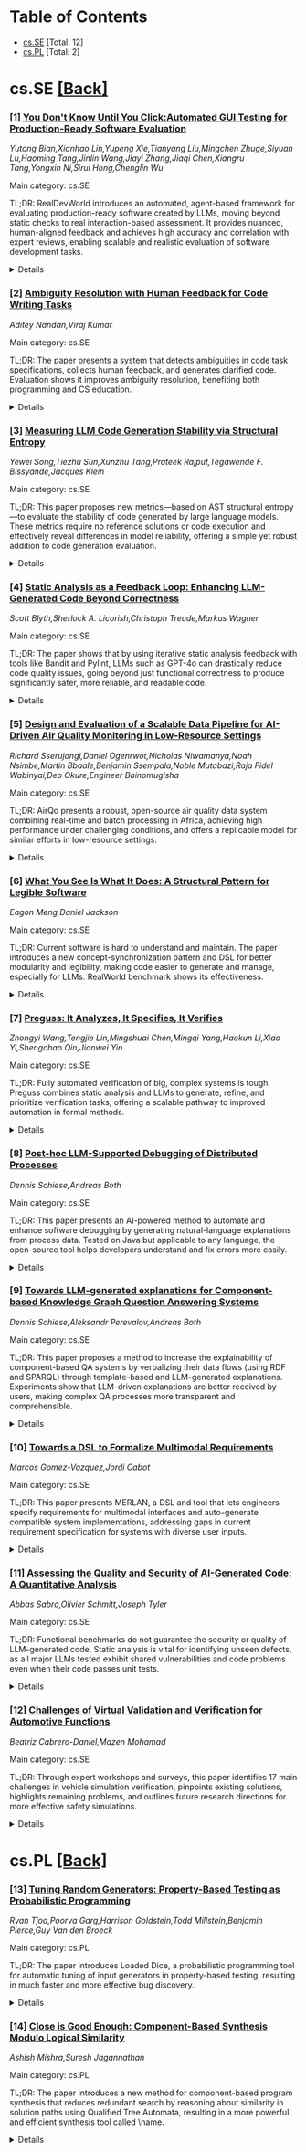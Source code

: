 <div id=toc></div>

# Table of Contents

- [cs.SE](#cs.SE) [Total: 12]
- [cs.PL](#cs.PL) [Total: 2]


<div id='cs.SE'></div>

# cs.SE [[Back]](#toc)

### [1] [You Don't Know Until You Click:Automated GUI Testing for Production-Ready Software Evaluation](https://arxiv.org/abs/2508.14104)
*Yutong Bian,Xianhao Lin,Yupeng Xie,Tianyang Liu,Mingchen Zhuge,Siyuan Lu,Haoming Tang,Jinlin Wang,Jiayi Zhang,Jiaqi Chen,Xiangru Tang,Yongxin Ni,Sirui Hong,Chenglin Wu*

Main category: cs.SE

TL;DR: RealDevWorld introduces an automated, agent-based framework for evaluating production-ready software created by LLMs, moving beyond static checks to real interaction-based assessment. It provides nuanced, human-aligned feedback and achieves high accuracy and correlation with expert reviews, enabling scalable and realistic evaluation of software development tasks.


<details>
  <summary>Details</summary>
Motivation: Current benchmarks for evaluating code agents and LLMs in software development do not adequately measure the interactive and runtime qualities essential for production-ready applications. These benchmarks typically use static or binary checks, which overlook dynamic behaviors and usability that emerge during real user interactions.

Method: The authors propose RealDevWorld, a novel evaluation framework consisting of two components: RealDevBench, which includes 194 diverse software engineering tasks with multimodal challenges; and AppEvalPilot, an agent-based system that interacts with GUIs to assess applications for functional correctness, visual fidelity, and runtime behavior. This framework provides automatic, fine-grained, and holistic evaluation that closely mimics real-world use.

Result: RealDevWorld achieves a high accuracy of 0.92 and strong correlation (0.85) with human expert assessments, substantially reducing the need for manual review. Its evaluation results are more nuanced and human-aligned, enabling scalable assessment of production-level software from LLMs.

Conclusion: The RealDevWorld framework fills a critical gap in the evaluation of code agents and LLMs by automatically and effectively assessing the real-world usability of generated software applications, making the evaluation process more robust, scalable, and aligned with expert judgments.

Abstract: Large Language Models (LLMs) and code agents in software development are
rapidly evolving from generating isolated code snippets to producing
full-fledged software applications with graphical interfaces, interactive
logic, and dynamic behaviors. However, current benchmarks fall short in
evaluating such production-ready software, as they often rely on static checks
or binary pass/fail scripts, failing to capture the interactive behaviors and
runtime dynamics that define real-world usability - qualities that only emerge
when an application is actively used. This is the blind spot of current
evaluation: you don't know if an app works until you click through it, interact
with it, and observe how it responds. To bridge this gap, we introduce
RealDevWorld, a novel evaluation framework for automated end-to-end assessment
of LLMs' ability to generate production-ready repositories from scratch. It
features two key components: (1) RealDevBench, a diverse collection of 194
open-ended software engineering tasks across multiple domains, incorporating
multimodal elements to reflect real-world complexity; and (2) AppEvalPilot, a
new agent-as-a-judge evaluation system that simulates realistic, GUI-based user
interactions to automatically and holistically assess software functional
correctness, visual fidelity, and runtime behavior. The framework delivers
fine-grained, task-specific diagnostic feedback, supporting nuanced evaluation
beyond simple success/failure judgments. Empirical results show that
RealDevWorld delivers effective, automatic, and human-aligned evaluations,
achieving an accuracy of 0.92 and a correlation of 0.85 with expert human
assessments, while significantly reducing the reliance on manual review. This
enables scalable, human-aligned assessment of production-level software
generated by LLMs. Our code is available on GitHub.

</details>


### [2] [Ambiguity Resolution with Human Feedback for Code Writing Tasks](https://arxiv.org/abs/2508.14114)
*Aditey Nandan,Viraj Kumar*

Main category: cs.SE

TL;DR: The paper presents a system that detects ambiguities in code task specifications, collects human feedback, and generates clarified code. Evaluation shows it improves ambiguity resolution, benefiting both programming and CS education.


<details>
  <summary>Details</summary>
Motivation: Code writing specifications in natural language are often ambiguous, making it difficult for programmers to understand task requirements. Resolving such ambiguities is crucial for accurate code development.

Method: The paper introduces a prototype system using ARHF (Ambiguity Resolution with Human Feedback), which identifies ambiguous inputs in task specifications, collects human feedback on desired code behavior, and generates code that reflects this clarified understanding.

Result: The prototype system was evaluated for its effectiveness in resolving specification ambiguities. The implications of these kinds of assistive systems for enhancing Computer Science education were also discussed.

Conclusion: The ARHF-based prototype demonstrates that human-in-the-loop feedback can effectively clarify ambiguities in code writing tasks expressed in natural language, potentially improving programmer accuracy and educational outcomes.

Abstract: Specifications for code writing tasks are usually expressed in natural
language and may be ambiguous. Programmers must therefore develop the ability
to recognize ambiguities in task specifications and resolve them by asking
clarifying questions. We present and evaluate a prototype system, based on a
novel technique (ARHF: Ambiguity Resolution with Human Feedback), that (1)
suggests specific inputs on which a given task specification may be ambiguous,
(2) seeks limited human feedback about the code's desired behavior on those
inputs, and (3) uses this feedback to generate code that resolves these
ambiguities. We evaluate the efficacy of our prototype, and we discuss the
implications of such assistive systems on Computer Science education.

</details>


### [3] [Measuring LLM Code Generation Stability via Structural Entropy](https://arxiv.org/abs/2508.14288)
*Yewei Song,Tiezhu Sun,Xunzhu Tang,Prateek Rajput,Tegawende F. Bissyande,Jacques Klein*

Main category: cs.SE

TL;DR: This paper proposes new metrics—based on AST structural entropy—to evaluate the stability of code generated by large language models. These metrics require no reference solutions or code execution and effectively reveal differences in model reliability, offering a simple yet robust addition to code generation evaluation.


<details>
  <summary>Details</summary>
Motivation: Evaluating the reliability of code generation from large language models is crucial for their safe adoption in real software development. Existing metrics either require reference solutions, are language-specific, or depend on code execution, which can be costly or infeasible.

Method: The authors introduce AST-driven structural entropy metrics by analyzing the depth-bounded subtrees of abstract syntax trees (ASTs) generated from multiple code outputs for a fixed prompt. They use Jensen-Shannon divergence and a Structural Cross-Entropy ratio to quantify stability. These are computed in both structural (control-flow) and token-aware (detail-level) variants, and are independent of reference solutions, programming language, or code execution.

Result: The authors show that their proposed method reveals subtle differences in code generation consistency and robustness among leading LLMs. Their benchmarks highlight the method's ability to discern model reliability where traditional metrics may not.

Conclusion: The AST-driven structural entropy metrics provide a lightweight, execution-free, and reference-free way to assess the stability and reliability of code-generating LLMs. This approach adds a valuable perspective to existing evaluation tools and better informs the practical deployment of LLMs for coding tasks.

Abstract: Assessing the stability of code generation from large language models (LLMs)
is essential for judging their reliability in real-world development. We extend
prior "structural-entropy concepts" to the program domain by pairing entropy
with abstract syntax tree (AST) analysis. For any fixed prompt, we collect the
multiset of depth-bounded subtrees of AST in each generated program and treat
their relative frequencies as a probability distribution. We then measure
stability in two complementary ways: (i) Jensen-Shannon divergence, a
symmetric, bounded indicator of structural overlap, and (ii) a Structural
Cross-Entropy ratio that highlights missing high-probability patterns. Both
metrics admit structural-only and token-aware variants, enabling separate views
on control-flow shape and identifier-level variability. Unlike pass@k, BLEU, or
CodeBLEU, our metrics are reference-free, language-agnostic, and
execution-independent. We benchmark several leading LLMs on standard code
generation tasks, demonstrating that AST-driven structural entropy reveals
nuances in model consistency and robustness. The method runs in O(n,d) time
with no external tests, providing a lightweight addition to the code-generation
evaluation toolkit.

</details>


### [4] [Static Analysis as a Feedback Loop: Enhancing LLM-Generated Code Beyond Correctness](https://arxiv.org/abs/2508.14419)
*Scott Blyth,Sherlock A. Licorish,Christoph Treude,Markus Wagner*

Main category: cs.SE

TL;DR: The paper shows that by using iterative static analysis feedback with tools like Bandit and Pylint, LLMs such as GPT-4o can drastically reduce code quality issues, going beyond just functional correctness to produce significantly safer, more reliable, and readable code.


<details>
  <summary>Details</summary>
Motivation: Current benchmarks for code generation by LLMs focus mostly on functional correctness, ignoring other key aspects of code quality such as security, reliability, readability, and maintainability. This creates a gap in comprehensive code evaluation.

Method: The paper uses the PythonSecurityEval benchmark to evaluate LLM-generated code across multiple quality dimensions. It proposes an iterative, static analysis-driven prompting algorithm that employs tools like Bandit and Pylint to detect and address code quality issues during code generation.

Result: Experiments with GPT-4o show significant improvements after applying the proposed method: security issues drop from over 40% to 13%, readability violations from over 80% to 11%, and reliability warnings from over 50% to 11% within ten iterations.

Conclusion: Integrating static analysis feedback into LLM code generation enables these models to produce code that is not only functionally correct but also high quality across security, reliability, and readability dimensions.

Abstract: Large language models (LLMs) have demonstrated impressive capabilities in
code generation, achieving high scores on benchmarks such as HumanEval and
MBPP. However, these benchmarks primarily assess functional correctness and
neglect broader dimensions of code quality, including security, reliability,
readability, and maintainability. In this work, we systematically evaluate the
ability of LLMs to generate high-quality code across multiple dimensions using
the PythonSecurityEval benchmark. We introduce an iterative static
analysis-driven prompting algorithm that leverages Bandit and Pylint to
identify and resolve code quality issues. Our experiments with GPT-4o show
substantial improvements: security issues reduced from >40% to 13%, readability
violations from >80% to 11%, and reliability warnings from >50% to 11% within
ten iterations. These results demonstrate that LLMs, when guided by static
analysis feedback, can significantly enhance code quality beyond functional
correctness.

</details>


### [5] [Design and Evaluation of a Scalable Data Pipeline for AI-Driven Air Quality Monitoring in Low-Resource Settings](https://arxiv.org/abs/2508.14451)
*Richard Sserujongi,Daniel Ogenrwot,Nicholas Niwamanya,Noah Nsimbe,Martin Bbaale,Benjamin Ssempala,Noble Mutabazi,Raja Fidel Wabinyai,Deo Okure,Engineer Bainomugisha*

Main category: cs.SE

TL;DR: AirQo presents a robust, open-source air quality data system combining real-time and batch processing in Africa, achieving high performance under challenging conditions, and offers a replicable model for similar efforts in low-resource settings.


<details>
  <summary>Details</summary>
Motivation: There is an increased demand for scalable and resilient environmental data systems, especially in data-scarce and resource-constrained areas, due to the growing adoption of low-cost sensors and AI applications.

Method: The paper details the design, implementation, and evaluation of the AirQo data pipeline—a modular, cloud-native ETL system using open-source technologies (Apache Airflow, Kafka, BigQuery). It integrates data from sensors and APIs, enabling automated calibration, forecasting, and analytics, and is designed to handle both real-time and batch air quality data processing.

Result: The pipeline successfully ingests, transforms, and distributes millions of air quality measurements each month from over 400 devices, maintaining low latency, high throughput, and strong data availability even in environments with limited power and connectivity. Performance across key operational and architectural metrics is demonstrated.

Conclusion: The open-source AirQo data pipeline provides a practical, scalable blueprint for building sustainable air quality monitoring platforms in resource-limited regions, contributing valuable methods and lessons for similar environmental intelligence initiatives.

Abstract: The increasing adoption of low-cost environmental sensors and AI-enabled
applications has accelerated the demand for scalable and resilient data
infrastructures, particularly in data-scarce and resource-constrained regions.
This paper presents the design, implementation, and evaluation of the AirQo
data pipeline: a modular, cloud-native Extract-Transform-Load (ETL) system
engineered to support both real-time and batch processing of heterogeneous air
quality data across urban deployments in Africa. It is Built using open-source
technologies such as Apache Airflow, Apache Kafka, and Google BigQuery. The
pipeline integrates diverse data streams from low-cost sensors, third-party
weather APIs, and reference-grade monitors to enable automated calibration,
forecasting, and accessible analytics. We demonstrate the pipeline's ability to
ingest, transform, and distribute millions of air quality measurements monthly
from over 400 monitoring devices while achieving low latency, high throughput,
and robust data availability, even under constrained power and connectivity
conditions. The paper details key architectural features, including workflow
orchestration, decoupled ingestion layers, machine learning-driven sensor
calibration, and observability frameworks. Performance is evaluated across
operational metrics such as resource utilization, ingestion throughput,
calibration accuracy, and data availability, offering practical insights into
building sustainable environmental data platforms. By open-sourcing the
platform and documenting deployment experiences, this work contributes a
reusable blueprint for similar initiatives seeking to advance environmental
intelligence through data engineering in low-resource settings.

</details>


### [6] [What You See Is What It Does: A Structural Pattern for Legible Software](https://arxiv.org/abs/2508.14511)
*Eagon Meng,Daniel Jackson*

Main category: cs.SE

TL;DR: Current software is hard to understand and maintain. The paper introduces a new concept-synchronization pattern and DSL for better modularity and legibility, making code easier to generate and manage, especially for LLMs. RealWorld benchmark shows its effectiveness.


<details>
  <summary>Details</summary>
Motivation: Current software structures are often hard to understand and modify due to a lack of legibility and modularity. LLMs present new opportunities but also limitations, which require reevaluating conventional software design.

Method: The paper proposes a new structural pattern based on concepts (independent services) and synchronizations (event-based rules), alongside a domain-specific language for expressing these synchronizations. The approach is illustrated and evaluated using the RealWorld benchmark case study.

Result: The proposed pattern improves the legibility and modularity of software. Behavioral features become easier to express granularly and declaratively, and can be readily generated by LLMs, addressing issues of incrementality, integrity, and transparency.

Conclusion: Adopting concept-synchronization patterns and a synchronization DSL offers a robust way to build software that alleviates the shortcomings of current practices, particularly when leveraging LLMs for code generation and maintenance.

Abstract: The opportunities offered by LLM coders (and their current limitations)
demand a reevaluation of how software is structured. Software today is often
"illegible" - lacking a direct correspondence between code and observed
behavior - and insufficiently modular, leading to a failure of three key
requirements of robust coding: incrementality (the ability to deliver small
increments by making localized changes), integrity (avoiding breaking prior
increments) and transparency (making clear what has changed at build time, and
what actions have happened at runtime).
  A new structural pattern offers improved legibility and modularity. Its
elements are concepts and synchronizations: fully independent services and
event-based rules that mediate between them. A domain-specific language for
synchronizations allows behavioral features to be expressed in a granular and
declarative way (and thus readily generated by an LLM). A case study of the
RealWorld benchmark is used to illustrate and evaluate the approach.

</details>


### [7] [Preguss: It Analyzes, It Specifies, It Verifies](https://arxiv.org/abs/2508.14532)
*Zhongyi Wang,Tengjie Lin,Mingshuai Chen,Mingqi Yang,Haokun Li,Xiao Yi,Shengchao Qin,Jianwei Yin*

Main category: cs.SE

TL;DR: Fully automated verification of big, complex systems is tough. Preguss combines static analysis and LLMs to generate, refine, and prioritize verification tasks, offering a scalable pathway to improved automation in formal methods.


<details>
  <summary>Details</summary>
Motivation: Automated verification of large-scale software and hardware systems remains a challenging goal, mainly due to limitations in current methods, such as large language models, which struggle with scalability and complex specification inference.

Method: The paper proposes Preguss, a modular framework combining static analysis and deductive verification. It uses RTE-guided identification and prioritization of units for verification, together with LLM-powered synthesis of interprocedural specifications at the unit level.

Result: Preguss enables a more scalable and automated approach to formal specification generation and refinement, leveraging strengths of both static analysis and LLMs.

Conclusion: Preguss presents a promising direction towards fully automated verification of large, complex software systems by enhancing specification generation and refinement.

Abstract: Fully automated verification of large-scale software and hardware systems is
arguably the holy grail of formal methods. Large language models (LLMs) have
recently demonstrated their potential for enhancing the degree of automation in
formal verification by, e.g., generating formal specifications as essential to
deductive verification, yet exhibit poor scalability due to context-length
limitations and, more importantly, the difficulty of inferring complex,
interprocedural specifications. This paper outlines Preguss - a modular,
fine-grained framework for automating the generation and refinement of formal
specifications. Preguss synergizes between static analysis and deductive
verification by orchestrating two components: (i) potential runtime error
(RTE)-guided construction and prioritization of verification units, and (ii)
LLM-aided synthesis of interprocedural specifications at the unit level. We
envisage that Preguss paves a compelling path towards the automated
verification of large-scale programs.

</details>


### [8] [Post-hoc LLM-Supported Debugging of Distributed Processes](https://arxiv.org/abs/2508.14540)
*Dennis Schiese,Andreas Both*

Main category: cs.SE

TL;DR: This paper presents an AI-powered method to automate and enhance software debugging by generating natural-language explanations from process data. Tested on Java but applicable to any language, the open-source tool helps developers understand and fix errors more easily.


<details>
  <summary>Details</summary>
Motivation: Manual debugging in modern software systems is highly resource-intensive and inefficient, especially as these systems become more complex and distributed.

Method: The paper introduces an approach that uses a system's process data combined with generative AI to generate natural-language explanations. These explanations are formed using actual process data, interface information, and documentation to help developers efficiently understand system behavior and errors.

Result: A demonstrator implementing this approach was developed for a component-based Java system. It is language-agnostic and aims to help developers comprehend system processes even without detailed knowledge of the system. The demonstrator is released as an open-source web application.

Conclusion: The approach and demonstrator significantly ease the debugging process by providing natural-language explanations to guide developers, improving efficiency and accessibility.

Abstract: In this paper, we address the problem of manual debugging, which nowadays
remains resource-intensive and in some parts archaic. This problem is
especially evident in increasingly complex and distributed software systems.
Therefore, our objective of this work is to introduce an approach that can
possibly be applied to any system, at both the macro- and micro-level, to ease
this debugging process. This approach utilizes a system's process data, in
conjunction with generative AI, to generate natural-language explanations.
These explanations are generated from the actual process data, interface
information, and documentation to guide the developers more efficiently to
understand the behavior and possible errors of a process and its sub-processes.
Here, we present a demonstrator that employs this approach on a component-based
Java system. However, our approach is language-agnostic. Ideally, the generated
explanations will provide a good understanding of the process, even if
developers are not familiar with all the details of the considered system. Our
demonstrator is provided as an open-source web application that is freely
accessible to all users.

</details>


### [9] [Towards LLM-generated explanations for Component-based Knowledge Graph Question Answering Systems](https://arxiv.org/abs/2508.14553)
*Dennis Schiese,Aleksandr Perevalov,Andreas Both*

Main category: cs.SE

TL;DR: This paper proposes a method to increase the explainability of component-based QA systems by verbalizing their data flows (using RDF and SPARQL) through template-based and LLM-generated explanations. Experiments show that LLM-driven explanations are better received by users, making complex QA processes more transparent and comprehensible.


<details>
  <summary>Details</summary>
Motivation: As software systems become increasingly complex, it is difficult for both developers and users to understand and explain decisions made by these systems, particularly for AI-driven, component-based Question Answering (QA) systems.

Method: The paper presents an approach that uses the input and output data flows of QA system components (represented as SPARQL queries and RDF triples) to generate explanations. This is done using two strategies: template-based settings (as a baseline) and automatic generation using Large Language Models (LLMs) in different configurations.

Result: Experimental results show that explanations generated using LLMs are of high quality and generally outperform those generated via the template-based baseline, according to user ratings.

Conclusion: The approach allows for automatic generation of understandable explanations for QA component behaviors and decisions, demonstrated to be effective when using RDF and SPARQL as the context for explanations. LLM-based explanations are rated superior to template-based ones.

Abstract: Over time, software systems have reached a level of complexity that makes it
difficult for their developers and users to explain particular decisions made
by them. In this paper, we focus on the explainability of component-based
systems for Question Answering (QA). These components often conduct processes
driven by AI methods, in which behavior and decisions cannot be clearly
explained or justified, s.t., even for QA experts interpreting the executed
process and its results is hard. To address this challenge, we present an
approach that considers the components' input and output data flows as a source
for representing the behavior and provide explanations for the components,
enabling users to comprehend what happened. In the QA framework used here, the
data flows of the components are represented as SPARQL queries (inputs) and RDF
triples (outputs). Hence, we are also providing valuable insights on
verbalization regarding these data types. In our experiments, the approach
generates explanations while following template-based settings (baseline) or
via the use of Large Language Models (LLMs) with different configurations
(automatic generation). Our evaluation shows that the explanations generated
via LLMs achieve high quality and mostly outperform template-based approaches
according to the users' ratings. Therefore, it enables us to automatically
explain the behavior and decisions of QA components to humans while using RDF
and SPARQL as a context for explanations.

</details>


### [10] [Towards a DSL to Formalize Multimodal Requirements](https://arxiv.org/abs/2508.14631)
*Marcos Gomez-Vazquez,Jordi Cabot*

Main category: cs.SE

TL;DR: This paper presents MERLAN, a DSL and tool that lets engineers specify requirements for multimodal interfaces and auto-generate compatible system implementations, addressing gaps in current requirement specification for systems with diverse user inputs.


<details>
  <summary>Details</summary>
Motivation: There is a growing prevalence of multimodal systems utilizing text, audio, and image inputs due to advancements in machine learning. However, requirements specification for such systems is challenging given the lack of suitable languages and methods for these diverse interactions, risking user needs not being met.

Method: The paper introduces MERLAN, a domain-specific language (DSL) for defining requirements of multimodal interfaces. It presents the language metamodel, a textual syntax via ANTLR grammar, and a prototype tool for requirements engineering and automatic system generation.

Result: MERLAN and its supporting tool enable requirements engineers to specify multimodal requirements and automatically generate compliant system implementations using an agentic framework.

Conclusion: MERLAN effectively addresses the challenges of specifying requirements for multimodal systems, improving the alignment between user needs and AI-enhanced implementations.

Abstract: Multimodal systems, which process multiple input types such as text, audio,
and images, are becoming increasingly prevalent in software systems, enabled by
the huge advancements in Machine Learning. This triggers the need to easily
define the requirements linked to these new types of user interactions,
potentially involving more than one modality at the same time. This remains an
open challenge due to the lack of languages and methods adapted to the diverse
nature of multimodal interactions, with the risk of implementing AI-enhanced
systems that do not properly satisfy the user needs.
  In this sense, this paper presents MERLAN, a Domain-Specific Language (DSL)
to specify the requirements for these new types of multimodal interfaces. We
present the metamodel for such language together with a textual syntax
implemented as an ANTLR grammar. A prototype tool enabling requirements
engineers to write such requirements and automatically generate a possible
implementation of a system compliant with them on top of an agentic framework
is also provided.

</details>


### [11] [Assessing the Quality and Security of AI-Generated Code: A Quantitative Analysis](https://arxiv.org/abs/2508.14727)
*Abbas Sabra,Olivier Schmitt,Joseph Tyler*

Main category: cs.SE

TL;DR: Functional benchmarks do not guarantee the security or quality of LLM-generated code. Static analysis is vital for identifying unseen defects, as all major LLMs tested exhibit shared vulnerabilities and code problems even when their code passes unit tests.


<details>
  <summary>Details</summary>
Motivation: The motivation is to understand not just the functional correctness of code generated by Large Language Models (LLMs), but also the quality and security of such code. Prior studies mainly assessed if LLM-generated code works, but overlooked potential defects or security vulnerabilities inherent in the outputs.

Method: The study takes code generated by five well-known LLMs for 4,442 Java assignments and subjects these outputs to static analysis using SonarQube. This approach quantitatively identifies bugs, security vulnerabilities, and code smells in the LLM-generated code. The researchers also compare functional performance (unit test Pass@1 rate) with the quality/security metrics.

Result: LLMs generate code with systemic defects, such as bugs, security vulnerabilities (including hard-coded passwords and path traversal), and code smells, regardless of their functional performance. There is no direct correlation between how well a model does in functional tests and the actual quality/security of its outputs. All models showed similar weaknesses, suggesting shared limitations in current LLM code generation methods.

Conclusion: Static analysis is crucial for exposing latent quality and security issues in LLM-generated code, as functional benchmarks alone cannot capture these risks. Organizations relying on LLMs for software development should use static analysis tools to safeguard their code bases.

Abstract: This study presents a quantitative evaluation of the code quality and
security of five prominent Large Language Models (LLMs): Claude Sonnet 4,
Claude 3.7 Sonnet, GPT-4o, Llama 3.2 90B, and OpenCoder 8B. While prior
research has assessed the functional performance of LLM-generated code, this
research tested LLM output from 4,442 Java coding assignments through
comprehensive static analysis using SonarQube. The findings suggest that
although LLMs can generate functional code, they also introduce a range of
software defects, including bugs, security vulnerabilities, and code smells.
These defects do not appear to be isolated; rather, they may represent shared
weaknesses stemming from systemic limitations within current LLM code
generation methods. In particular, critically severe issues, such as hard-coded
passwords and path traversal vulnerabilities, were observed across multiple
models. These results indicate that LLM-generated code requires verification in
order to be considered production-ready. This study found no direct correlation
between a model's functional performance (measured by Pass@1 rate of unit
tests) and the overall quality and security of its generated code, measured by
the number of SonarQube issues in benchmark solutions that passed the
functional tests. This suggests that functional benchmark performance score is
not a good indicator of overall code quality and security. The goal of this
study is not to rank LLM performance but to highlight that all evaluated models
appear to share certain weaknesses. Consequently, these findings support the
view that static analysis can be a valuable instrument for detecting latent
defects and an important safeguard for organizations that deploy AI in software
development.

</details>


### [12] [Challenges of Virtual Validation and Verification for Automotive Functions](https://arxiv.org/abs/2508.14747)
*Beatriz Cabrero-Daniel,Mazen Mohamad*

Main category: cs.SE

TL;DR: Through expert workshops and surveys, this paper identifies 17 main challenges in vehicle simulation verification, pinpoints existing solutions, highlights remaining problems, and outlines future research directions for more effective safety simulations.


<details>
  <summary>Details</summary>
Motivation: Verification and validation of vehicles via simulation is crucial for safety, but achieving realistic and effective simulations is complex. The motivation is to identify and address the key challenges in this domain.

Method: The authors conducted a workshop with field experts to brainstorm challenges, then distributed a survey to consolidate findings, gather insights, and explore potential solutions.

Result: Seventeen key challenges were identified, alongside proposed solutions and analysis of research priorities and implementation barriers. Although insufficient resources were not initially seen as a major issue, increasing resource usage became a critical need during solution discussions. Some challenges remain unresolved, while others already have known solutions.

Conclusion: The study helped shift attention from already-solved problems towards unresolved challenges and next steps for research, aiming to benefit the broader community by sharing these insights.

Abstract: Verification and validation of vehicles is a complex yet critical process,
particularly for ensuring safety and coverage through simulations. However,
achieving realistic and useful simulations comes with significant challenges.
To explore these challenges, we conducted a workshop with experts in the field,
allowing them to brainstorm key obstacles. Following this, we distributed a
survey to consolidate findings and gain further insights into potential
solutions. The experts identified 17 key challenges, along with proposed
solutions, an assessment of whether they represent next steps for research, and
the roadblocks to their implementation. While a lack of resources was not
initially highlighted as a major challenge, utilizing more resources emerged as
a critical necessity when experts discussed solutions. Interestingly, we
expected some of these challenges to have already been addressed or to have
systematic solutions readily available, given the collective expertise in the
field. Many of the identified problems already have known solutions, allowing
us to shift focus towards unresolved challenges and share the next steps with
the broader community.

</details>


<div id='cs.PL'></div>

# cs.PL [[Back]](#toc)

### [13] [Tuning Random Generators: Property-Based Testing as Probabilistic Programming](https://arxiv.org/abs/2508.14394)
*Ryan Tjoa,Poorva Garg,Harrison Goldstein,Todd Millstein,Benjamin Pierce,Guy Van den Broeck*

Main category: cs.PL

TL;DR: The paper introduces Loaded Dice, a probabilistic programming tool for automatic tuning of input generators in property-based testing, resulting in much faster and more effective bug discovery.


<details>
  <summary>Details</summary>
Motivation: Current property-based testing (PBT) relies on manually tuning test input generators, which is tedious and difficult. Users must hand-pick generator weights to achieve effective test input distributions, limiting testing quality and efficiency.

Method: The authors develop automatic and offline generator tuning techniques, using a discrete probabilistic programming system called Loaded Dice. This system supports differentiation and parameter learning to optimize generator weights according to user-defined objective functions.

Result: The approach effectively optimizes generator distributions for chosen objectives, such as desired distributions, diversity, and validity. When tested on PBT benchmarks, automatically-tuned generators deliver a 3.1-7.4x speedup in bug finding compared to untuned ones.

Conclusion: Automatic tuning of test input generators via probabilistic programming significantly improves the efficacy and efficiency of property-based testing, reducing manual effort and increasing bug-finding capability.

Abstract: Property-based testing validates software against an executable specification
by evaluating it on randomly generated inputs. The standard way that PBT users
generate test inputs is via generators that describe how to sample test inputs
through random choices. To achieve a good distribution over test inputs, users
must tune their generators, i.e., decide on the weights of these individual
random choices. Unfortunately, it is very difficult to understand how to choose
individual generator weights in order to achieve a desired distribution, so
today this process is tedious and limits the distributions that can be
practically achieved.
  In this paper, we develop techniques for the automatic and offline tuning of
generators. Given a generator with undetermined symbolic weights and an
objective function, our approach automatically learns values for these weights
that optimize for the objective. We describe useful objective functions that
allow users to (1) target desired distributions and (2) improve the diversity
and validity of their test cases. We have implemented our approach in a novel
discrete probabilistic programming system, Loaded Dice, that supports
differentiation and parameter learning, and use it as a language for
generators. We empirically demonstrate that our approach is effective at
optimizing generator distributions according to the specified objective
functions. We also perform a thorough evaluation on PBT benchmarks,
demonstrating that, when automatically tuned for diversity and validity, the
generators exhibit a 3.1-7.4x speedup in bug finding.

</details>


### [14] [Close is Good Enough: Component-Based Synthesis Modulo Logical Similarity](https://arxiv.org/abs/2508.14614)
*Ashish Mishra,Suresh Jagannathan*

Main category: cs.PL

TL;DR: The paper introduces a new method for component-based program synthesis that reduces redundant search by reasoning about similarity in solution paths using Qualified Tree Automata, resulting in a more powerful and efficient synthesis tool called \name.


<details>
  <summary>Details</summary>
Motivation: The motivation stems from the challenge of CBS algorithms struggling as constraints become stricter and library specifications more expressive, shrinking the feasible solution space and making redundant path exploration wasteful.

Method: The authors enhance CBS search with logical similarity reasoning using refinement-type specifications and introduce Qualified Tree Automata to manage and record the search process more efficiently. This approach is implemented in a tool called \name, which is comprehensively evaluated against prior work.

Result: The proposed tool \name successfully synthesizes solutions to complex CBS queries, surpassing the performance and capabilities of current state-of-the-art tools.

Conclusion: The proposed approach using Qualified Tree Automata and reasoning about logical similarities among execution paths enables more effective component-based synthesis by avoiding redundant or similar search paths, outperforming existing methods.

Abstract: Component-based synthesis (CBS) aims to generate loop-free programs from a
set of libraries whose methods are annotated with specifications and whose
output must satisfy a set of logical constraints, expressed as a query. The
effectiveness of a CBS algorithm critically depends on the severity of the
constraints imposed by the query. The more exact these constraints are, the
sparser the space of feasible solutions. This maxim also applies when we enrich
the expressiveness of the specifications affixed to library methods. In both
cases, the search must now contend with constraints that may only hold over a
small number of the possible execution paths that can be enumerated by a CBS
procedure.
  In this paper, we address this challenge by equipping CBS search with the
ability to reason about logical similarities among the paths it explores. Our
setting considers library methods equipped with refinement-type specifications
that enrich ordinary base types with a set of rich logical qualifiers to
constrain the set of values accepted by that type. We perform a search over a
tree automata variant called Qualified Tree Automata that intelligently records
information about enumerated terms, leveraging subtyping constraints over the
refinement types associated with these terms to enable reasoning about
similarity among candidate solutions as search proceeds, thereby avoiding
exploration of semantically similar paths.
  We present an implementation of this idea in a tool called \name, and provide
a comprehensive evaluation that demonstrates \name's ability to synthesize
solutions to complex CBS queries that go well-beyond the capabilities of the
existing state-of-the-art.

</details>
